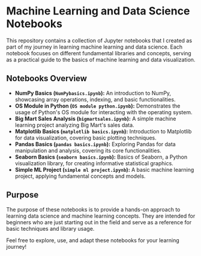 # Machine Learning and Data Science Notebooks

This repository contains a collection of Jupyter notebooks that I created as part of my journey in learning machine learning and data science. Each notebook focuses on different fundamental libraries and concepts, serving as a practical guide to the basics of machine learning and data visualization.

## Notebooks Overview

- **NumPy Basics (`NumPybasics.ipynb`):** An introduction to NumPy, showcasing array operations, indexing, and basic functionalities.
- **OS Module in Python (`OS module python.ipynb`):** Demonstrates the usage of Python's OS module for interacting with the operating system.
- **Big Mart Sales Analysis (`bigmartsales.ipynb`):** A simple machine learning project analyzing Big Mart's sales data.
- **Matplotlib Basics (`matplotlib basics.ipynb`):** Introduction to Matplotlib for data visualization, covering basic plotting techniques.
- **Pandas Basics (`pandas basics.ipynb`):** Exploring Pandas for data manipulation and analysis, covering its core functionalities.
- **Seaborn Basics (`seaborn basics.ipynb`):** Basics of Seaborn, a Python visualization library, for creating informative statistical graphics.
- **Simple ML Project (`simple ml project.ipynb`):** A basic machine learning project, applying fundamental concepts and models.

## Purpose

The purpose of these notebooks is to provide a hands-on approach to learning data science and machine learning concepts. They are intended for beginners who are just starting out in the field and serve as a reference for basic techniques and library usage.

Feel free to explore, use, and adapt these notebooks for your learning journey!

